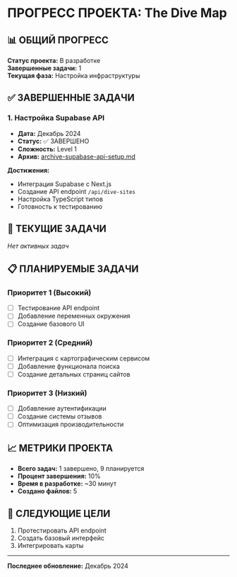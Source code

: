 # ПРОГРЕСС ПРОЕКТА: The Dive Map

## 📊 ОБЩИЙ ПРОГРЕСС

**Статус проекта:** В разработке  
**Завершенные задачи:** 1  
**Текущая фаза:** Настройка инфраструктуры

## ✅ ЗАВЕРШЕННЫЕ ЗАДАЧИ

### 1. Настройка Supabase API

- **Дата:** Декабрь 2024
- **Статус:** ✅ ЗАВЕРШЕНО
- **Сложность:** Level 1
- **Архив:** [archive-supabase-api-setup.md](./archive/archive-supabase-api-setup.md)

**Достижения:**

- Интеграция Supabase с Next.js
- Создание API endpoint `/api/dive-sites`
- Настройка TypeScript типов
- Готовность к тестированию

## 🔄 ТЕКУЩИЕ ЗАДАЧИ

_Нет активных задач_

## 📋 ПЛАНИРУЕМЫЕ ЗАДАЧИ

### Приоритет 1 (Высокий)

- [ ] Тестирование API endpoint
- [ ] Добавление переменных окружения
- [ ] Создание базового UI

### Приоритет 2 (Средний)

- [ ] Интеграция с картографическим сервисом
- [ ] Добавление функционала поиска
- [ ] Создание детальных страниц сайтов

### Приоритет 3 (Низкий)

- [ ] Добавление аутентификации
- [ ] Создание системы отзывов
- [ ] Оптимизация производительности

## 📈 МЕТРИКИ ПРОЕКТА

- **Всего задач:** 1 завершено, 9 планируется
- **Процент завершения:** 10%
- **Время в разработке:** ~30 минут
- **Создано файлов:** 5

## 🎯 СЛЕДУЮЩИЕ ЦЕЛИ

1. Протестировать API endpoint
2. Создать базовый интерфейс
3. Интегрировать карты

---

**Последнее обновление:** Декабрь 2024
